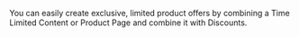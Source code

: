You can easily create exclusive, limited product offers by combining a Time Limited Content or Product Page and combine it with Discounts.